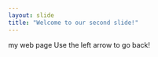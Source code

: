 ```yaml
---
layout: slide
title: "Welcome to our second slide!"
---
```

my web page 
Use the left arrow to go back!
